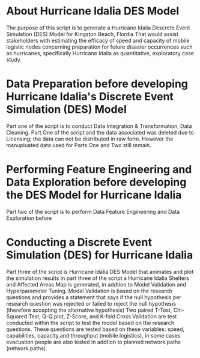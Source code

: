 # About Hurricane Idalia DES Model
The purpose of this script is to generate a Hurricane Idalia Descrete Event Simulation (DES) Model for Kingston Beach, Flordia 
That would assist stakeholders with estimating the efficacy of speed and capacity of mobile logistic nodes concerning preparation for future disaster occurrences such as hurricanes, specifically Hurricane Idalia as quantitative, exploratory case study.  

# Data Preparation before developing Hurricane Idalia's Discrete Event Simulation (DES) Model 
Part one of the script is to conduct Data Integration & Transformation, Data Cleaning. Part One of the script and the data associated was deleted due to Licensing; the data can not be distributed in raw form. However the manupluated data used for Parts One and Two still remain.

# Performing Feature Engineering and Data Exploration before developing the DES Model for Hurricane Idalia
Part two of the script is to perform Data Feature Engineering and Data Exploration before 

# Conducting a Discrete Event Simulation (DES) for Hurricane Idalia
Part three of the script is Hurricane Idalia DES Model that animates and plot the simulation results
In part three of the script a Hurricane Idalia Shelters and Affected Areas Map is generated, in addtion to Model Validation and Hyperparameter Tuning.
Model Validation is based on the research questions and provides a statement that says if the null hypothesis per research question was rejected or failed to reject the null hypothesis (therefore accepting the alternative hypothesis)
Two paired T-Test, Chi-Squared Test, Q-Q plot, Z-Score, and K-fold Cross Validation are test conducted within the script to test the model based on the research questions.
These questions are tested based on these variables: speed, capabilities, capacity,and throughput (mobile logistics), in some cases evacuation people are also tested in addtion to planned network paths (network paths). 
